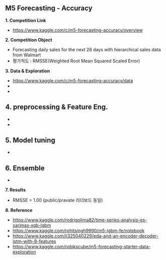 ## M5 Forecasting - Accuracy

**1. Competition Link**
  - https://www.kaggle.com/c/m5-forecasting-accuracy/overview


**2. Competition Object**
  - Forecasting daily sales for the next 28 days with hierarchical sales data from Walmart 
  - 평가척도 : RMSSE(Weighted Root Mean Squared Scaled Error)


**3. Data & Exploration**
  - https://www.kaggle.com/c/m5-forecasting-accuracy/data
  - 
  - 


**4. preprocessing & Feature Eng.**
- 
- 
- 


**5. Model tuning**
- 
- 


**6. Ensemble**
- 
- 


**7. Results**
- RMSSE = 1.00 (public/pravate 리더보드 동일)


**8. Reference**
  - https://www.kaggle.com/rodrigolima82/time-series-analysis-es-sarimax-xgb-lgbm
  - https://www.kaggle.com/rohitsingh9990/m5-lgbm-fe/notebook
  - https://www.kaggle.com/li325040229/eda-and-an-encoder-decoder-lstm-with-9-features
  - https://www.kaggle.com/robikscube/m5-forecasting-starter-data-exploration
  
  
  
